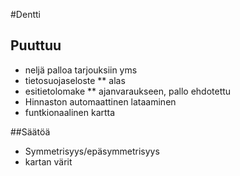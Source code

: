 #Dentti
## Puuttuu
* neljä palloa tarjouksiin yms
* tietosuojaseloste
** alas
* esitietolomake
** ajanvaraukseen, pallo ehdotettu
* Hinnaston automaattinen lataaminen
* funtkionaalinen kartta

##Säätöä

* Symmetrisyys/epäsymmetrisyys
* kartan värit